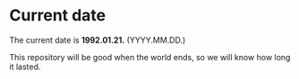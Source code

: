 # Current date

The current date is **1992.01.21.** (YYYY.MM.DD.)

This repository will be good when the world ends, so we will know how long it lasted.